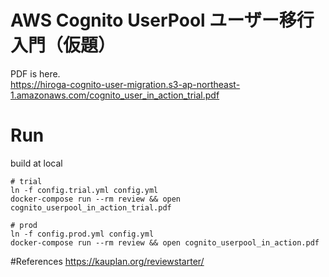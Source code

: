 # AWS Cognito UserPool ユーザー移行入門（仮題）

PDF is here.  
https://hiroga-cognito-user-migration.s3-ap-northeast-1.amazonaws.com/cognito_user_in_action_trial.pdf

# Run
build at local
```
# trial
ln -f config.trial.yml config.yml
docker-compose run --rm review && open cognito_userpool_in_action_trial.pdf

# prod
ln -f config.prod.yml config.yml
docker-compose run --rm review && open cognito_userpool_in_action.pdf
```

#References
https://kauplan.org/reviewstarter/

